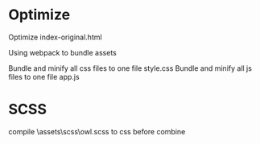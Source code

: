 # Optimize
Optimize index-original.html

Using webpack to bundle assets

Bundle and minify all css files to one file style.css
Bundle and minify all js files to one file app.js

# SCSS
compile \assets\scss\owl.scss to css before combine


